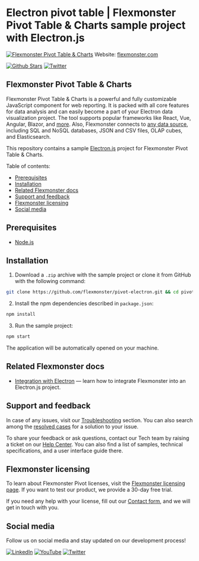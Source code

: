 # Electron pivot table | Flexmonster Pivot Table &amp; Charts sample project with Electron.js
[![Flexmonster Pivot Table & Charts](https://cdn.flexmonster.com/readmes/electron.webp)](https://www.flexmonster.com/?r=sample_electron)
Website: [flexmonster.com](https://www.flexmonster.com/?r=sample_electron)

[![Github Stars](https://img.shields.io/github/stars/flexmonster?style=social)](https://github.com/flexmonster) [![Twitter](https://img.shields.io/twitter/follow/Flexmonster?style=social)](https://twitter.com/Flexmonster)

## Flexmonster Pivot Table & Charts

Flexmonster Pivot Table & Charts is a powerful and fully customizable JavaScript component for web reporting. It is packed with all core features for data analysis and can easily become a part of your Electron data visualization project. The tool supports popular frameworks like React, Vue, Angular, Blazor, and [more](https://www.flexmonster.com/doc/available-tutorials-integration?r=sample_electron). Also, Flexmonster connects to [any data source](https://www.flexmonster.com/doc/supported-data-sources?r=sample_electron), including SQL and NoSQL databases, JSON and CSV files, OLAP cubes, and Elasticsearch.

This repository contains a sample [Electron.js](https://www.electronjs.org/) project for Flexmonster Pivot Table & Charts.

Table of contents:

* [Prerequisites](#prerequisites)
* [Installation](#installation)
* [Related Flexmonster docs](#related-flexmonster-docs)
* [Support and feedback](#support-and-feedback)
* [Flexmonster licensing](#flexmonster-licensing)
* [Social media](#social-media)

## Prerequisites

- [Node.js](https://nodejs.org/en/)
 
## Installation

1. Download a `.zip` archive with the sample project or clone it from GitHub with the following command:

```bash
git clone https://github.com/flexmonster/pivot-electron.git && cd pivot-electron
```

2. Install the npm dependencies described in `package.json`: 

```bash
npm install
```

3. Run the sample project: 

```bash
npm start
```
The application will be automatically opened on your machine.

## Related Flexmonster docs

- [Integration with Electron](https://www.flexmonster.com/doc/integration-with-electron-js/?r=sample_electron) — learn how to integrate Flexmonster into an Electron.js project.

## Support and feedback

In case of any issues, visit our [Troubleshooting](https://www.flexmonster.com/doc/typical-errors?r=sample_electron) section. You can also search among the [resolved cases](https://www.flexmonster.com/technical-support?r=sample_electron) for a solution to your issue.

To share your feedback or ask questions, contact our Tech team by raising a ticket on our [Help Center](https://www.flexmonster.com/help-center?r=sample_electron). You can also find a list of samples, technical specifications, and a user interface guide there.

## Flexmonster licensing

To learn about Flexmonster Pivot licenses, visit the [Flexmonster licensing page](https://www.flexmonster.com/pivot-table-editions-and-pricing?r=sample_electron). 
If you want to test our product, we provide a 30-day free trial.

If you need any help with your license, fill out our [Contact form](https://www.flexmonster.com/contact-our-team?r=sample_electron), and we will get in touch with you.

## Social media

Follow us on social media and stay updated on our development process!

[![LinkedIn](https://img.shields.io/badge/LinkedIn-blue?style=for-the-badge&logo=linkedin&logoColor=white)](https://linkedin.com/company/flexmonster) [![YouTube](https://img.shields.io/badge/YouTube-red?style=for-the-badge&logo=youtube&logoColor=white)](https://youtube.com/user/FlexMonsterPivot) [![Twitter](https://img.shields.io/badge/Twitter-blue?style=for-the-badge&logo=twitter&logoColor=white)](https://twitter.com/flexmonster)
